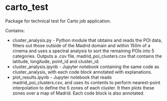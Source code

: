 # carto_test
Package for technical test for Carto job application. 

Contains:
* cluster_analysis.py - Python module that obtains and reads the POI data, filters out those outside of the Madrid domain and within 150m of a cinema and uses a spectral analysis to sort the remaining POIs into 5 categories. Outputs a .csv file, madrid_poi_clusters.csv that contains the latitude, longitude, point_id and cluster_id. 
* cluster_analysis.ipynb - Jupyter notebook containing the same code as cluster_analysis, with each code block annotated with explanations. 
* plot_results.ipynb - Jupyter notebook that reads madrid_poi_clusters.csv, and uses its contents to perform nearest-point interpolation to define the 5 zones of each cluster. It then plots these zones over a map of Madrid. Each code block is also annotated. 
